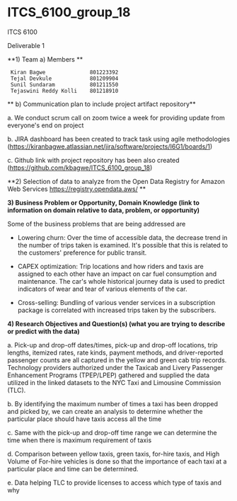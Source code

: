 # ITCS_6100_group_18

ITCS 6100 

Deliverable 1

**1) Team
 	a)  Members		**

     Kiran Bagwe              801223392 
     Tejal Devkule            801209904 
     Sunil Sundaram           801211550
     Tejaswini Reddy Kolli    801218910
              


 
** 	b)  Communication plan to include project artifact repository**

  a. We conduct scrum call on zoom twice a week for providing update from everyone's end on project
  
  b. JIRA dashboard has been created to track task using agile methodologies (https://kiranbagwe.atlassian.net/jira/software/projects/I6G1/boards/1)
  
  c. Github link with project repository has been also created (https://github.com/kbagwe/ITCS_6100_group_18)
  
  
  
**2)  Selection of data to analyze from the Open Data Registry for Amazon Web Services https://registry.opendata.aws/ **

**3)  Business Problem or Opportunity, Domain Knowledge (link to information on domain relative to data, problem, or opportunity)**

  Some of the business problems that are being addressed are

- Lowering churn: Over the time of accessible data, the decrease trend in the number of trips taken is examined. It's possible that this is related to the customers' preference for public transit.

- CAPEX optimization: Trip locations and how riders and taxis are assigned to each other have an impact on car fuel consumption and maintenance. The car's whole historical journey data is used to predict indicators of wear and tear of various elements of the car.

- Cross-selling: Bundling of various vender services in a subscription package is correlated with increased trips taken by the subscribers.


**4)  Research Objectives and Question(s) (what you are trying to describe or predict with the data)**

   a. Pick-up and drop-off dates/times, pick-up and drop-off locations, trip lengths, itemized rates, rate kinds, payment methods, and driver-reported passenger counts are all captured in the yellow and green cab trip records. Technology providers authorized under the Taxicab and Livery Passenger Enhancement Programs (TPEP/LPEP) gathered and supplied the data utilized in the linked datasets to the NYC Taxi and Limousine Commission (TLC).
   
   b. By identifying the maximum number of times a taxi has been dropped and picked by, we can create an analysis to determine whether the particular place should have taxis access all the time
   
   c. Same with the pick-up and drop-off time range we can determine the time when there is maximum requirement of taxis 
   
   d. Comparison between yellow taxis, green taxis, for-hire taxis, and High Volume of For-hire vehicles is done so that the importance of each taxi at a particular place and time can be determined.
   
   e. Data helping TLC to provide licenses to access which type of taxis and why


